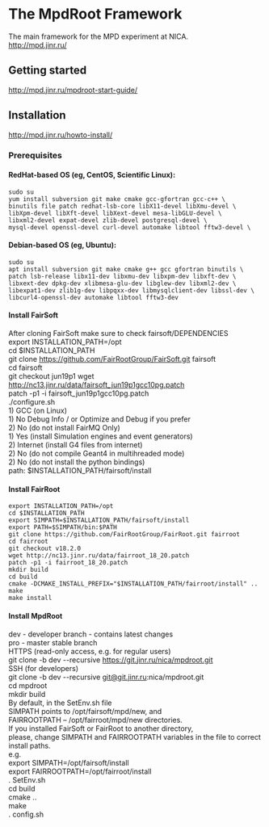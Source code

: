 # The MpdRoot Framework
The main framework for the MPD experiment at NICA.  
http://mpd.jinr.ru/

## Getting started
http://mpd.jinr.ru/mpdroot-start-guide/

## Installation
http://mpd.jinr.ru/howto-install/

### Prerequisites
#### RedHat-based OS (eg, CentOS, Scientific Linux):
    sudo su 
    yum install subversion git make cmake gcc-gfortran gcc-c++ \
    binutils file patch redhat-lsb-core libX11-devel libXmu-devel \
    libXpm-devel libXft-devel libXext-devel mesa-libGLU-devel \
    libxml2-devel expat-devel zlib-devel postgresql-devel \
    mysql-devel openssl-devel curl-devel automake libtool fftw3-devel \

#### Debian-based OS (eg, Ubuntu):
    sudo su 
    apt install subversion git make cmake g++ gcc gfortran binutils \
    patch lsb-release libx11-dev libxmu-dev libxpm-dev libxft-dev \
    libxext-dev dpkg-dev xlibmesa-glu-dev libglew-dev libxml2-dev \
    libexpat1-dev zlib1g-dev libpqxx-dev libmysqlclient-dev libssl-dev \
    libcurl4-openssl-dev automake libtool fftw3-dev 
#### Install FairSoft 
After cloning FairSoft make sure to check fairsoft/DEPENDENCIES  
    export INSTALLATION_PATH=/opt  
    cd $INSTALLATION_PATH  
    git clone https://github.com/FairRootGroup/FairSoft.git fairsoft  
    cd fairsoft  
    git checkout jun19p1
    wget http://nc13.jinr.ru/data/fairsoft_jun19p1gcc10pg.patch  
    patch -p1 -i fairsoft_jun19p1gcc10pg.patch  
    ./configure.sh  
         1) GCC (on Linux)  
         1) No Debug Info / or Optimize and Debug if you prefer  
         2) No (do not install FairMQ Only)  
         1) Yes (install Simulation engines and event generators)  
         2) Internet (install G4 files from internet)  
         2) No (do not compile Geant4 in multihreaded mode)  
         2) No (do not install the python bindings)   
         path: $INSTALLATION_PATH/fairsoft/install  
#### Install FairRoot
    export INSTALLATION_PATH=/opt  
    cd $INSTALLATION_PATH  
    export SIMPATH=$INSTALLATION_PATH/fairsoft/install
    export PATH=$SIMPATH/bin:$PATH
    git clone https://github.com/FairRootGroup/FairRoot.git fairroot
    cd fairroot 
    git checkout v18.2.0
    wget http://nc13.jinr.ru/data/fairroot_18_20.patch
    patch -p1 -i fairroot_18_20.patch
    mkdir build
    cd build
    cmake -DCMAKE_INSTALL_PREFIX="$INSTALLATION_PATH/fairroot/install" ..
    make
    make install
#### Install MpdRoot
dev - developer branch - contains latest changes  
pro - master stable branch  
HTTPS (read-only access, e.g. for regular users)  
    git clone -b dev --recursive https://git.jinr.ru/nica/mpdroot.git  
SSH (for developers)  
    git clone -b dev --recursive git@git.jinr.ru:nica/mpdroot.git  
    cd mpdroot  
    mkdir build  
By default, in the SetEnv.sh file   
SIMPATH points to /opt/fairsoft/mpd/new, and   
FAIRROOTPATH – /opt/fairroot/mpd/new directories.  
If you installed FairSoft or FairRoot to another directory,  
please, change SIMPATH and FAIRROOTPATH variables in the file to correct install paths.  
e.g.  
export SIMPATH=/opt/fairsoft/install  
export FAIRROOTPATH=/opt/fairroot/install  
    . SetEnv.sh  
    cd build  
    cmake ..  
    make  
    . config.sh  
